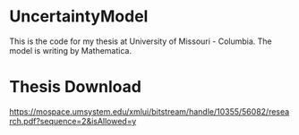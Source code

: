 # UncertaintyModel
This is the code for my thesis at University of Missouri - Columbia.
The model is writing by Mathematica.
# Thesis Download
https://mospace.umsystem.edu/xmlui/bitstream/handle/10355/56082/research.pdf?sequence=2&isAllowed=y
